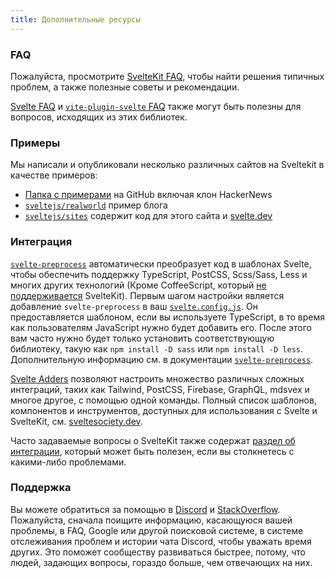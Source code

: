 ```yaml
---
title: Дополнительные ресурсы
---
```


### FAQ

Пожалуйста, просмотрите [SvelteKit FAQ](/faq), чтобы найти решения типичных проблем, а также полезные советы и рекомендации.

[Svelte FAQ](https://svelte.dev/faq) и [`vite-plugin-svelte` FAQ](https://github.com/sveltejs/vite-plugin-svelte/blob/main/docs/faq.md) также могут быть полезны для вопросов, исходящих из этих библиотек.

### Примеры

Мы написали и опубликовали несколько различных сайтов на Sveltekit в качестве примеров:

 - [Папка с примерами](https://github.com/sveltejs/kit/tree/master/examples) на GitHub включая клон HackerNews
 - [`sveltejs/realworld`](https://github.com/sveltejs/realworld) пример блога
 - [`sveltejs/sites`](https://github.com/sveltejs/sites) содержит код для этого сайта и [svelte.dev](https//svelte.dev/)


### Интеграция

[`svelte-preprocess`](https://github.com/sveltejs/svelte-preprocess) автоматически преобразует код в шаблонах Svelte, чтобы обеспечить поддержку TypeScript, PostCSS, Scss/Sass, Less и многих других технологий (Кроме CoffeeScript, который [не поддерживается](https://github.com/sveltejs/kit/issues/2920#issuecomment-996469815) SvelteKit). Первым шагом настройки является добавление `svelte-preprocess` в ваш [`svelte.config.js`](#konfiguracziya). Он предоставляется шаблоном, если вы используете TypeScript, в то время как пользователям JavaScript нужно будет добавить его. После этого вам часто нужно будет только установить соответствующую библиотеку, такую как `npm install -D sass` или `npm install -D less`. Дополнительную информацию см. в документации [`svelte-preprocess`](https://github.com/sveltejs/svelte-preprocess).

[Svelte Adders](https://sveltesociety.dev/templates#adders) позволяют настроить множество различных сложных интеграций, таких как Tailwind, PostCSS, Firebase, GraphQL, mdsvex и многое другое, с помощью одной команды. Полный список шаблонов, компонентов и инструментов, доступных для использования с Svelte и SvelteKit, см. [sveltesociety.dev](https://sveltesociety.dev/).

Часто задаваемые вопросы о SvelteKit также содержат [раздел об интеграции](/faq#integrations), который может быть полезен, если вы столкнетесь с какими-либо проблемами.


### Поддержка

Вы можете обратиться за помощью в [Discord](https://svelte.dev/chat) и [StackOverflow](https://stackoverflow.com/questions/tagged/sveltekit). Пожалуйста, сначала поищите информацию, касающуюся вашей проблемы, в FAQ, Google или другой поисковой системе, в системе отслеживания проблем и истории чата Discord, чтобы уважать время других. Это поможет сообществу развиваться быстрее, потому, что людей, задающих вопросы, гораздо больше, чем отвечающих на них.
